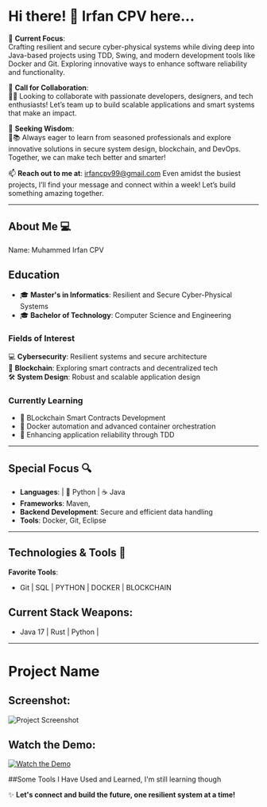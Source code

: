 # **Hi there! 👋 Irfan CPV here...**  

📐 **Current Focus**:  
Crafting resilient and secure cyber-physical systems while diving deep into Java-based projects using TDD, Swing, and modern development tools like Docker and Git. Exploring innovative ways to enhance software reliability and functionality.  

👯 **Call for Collaboration**:  
🤝💡 Looking to collaborate with passionate developers, designers, and tech enthusiasts! Let’s team up to build scalable applications and smart systems that make an impact.  

🤔 **Seeking Wisdom**:  
🧭📚 Always eager to learn from seasoned professionals and explore innovative solutions in secure system design, blockchain, and DevOps. Together, we can make tech better and smarter!  

📫 **Reach out to me at**: irfancpv99@gmail.com
Even amidst the busiest projects, I’ll find your message and connect within a week! Let’s build something amazing together.  

---

## **About Me 💻**  

Name: Muhammed Irfan CPV 

## **Education**  
- 🎓 **Master's in Informatics**: Resilient and Secure Cyber-Physical Systems   
- 🎓 **Bachelor of Technology**: Computer Science and Engineering   

### **Fields of Interest**  
💻 **Cybersecurity**: Resilient systems and secure architecture  
🔗 **Blockchain**: Exploring smart contracts and decentralized tech  
🛠️ **System Design**: Robust and scalable application design  


### **Currently Learning**  
- 📜 BLockchain Smart Contracts  Development
- 🚀 Docker automation and advanced container orchestration  
- 🧠 Enhancing application reliability through TDD  

---

## **Special Focus 🔍**  
- **Languages**:  | 🐍 Python | ☕ Java  
- **Frameworks**: Maven,  
- **Backend Development**: Secure and efficient data handling  
- **Tools**: Docker, Git, Eclipse  

---

## **Technologies & Tools 🔧**  
**Favorite Tools**:  
-  Git | SQL | PYTHON | DOCKER | BLOCKCHAIN
## **Current Stack Weapons**:  
- Java 17 | Rust | Python |  

---

# Project Name

## Screenshot:
![Project Screenshot](images/screenshot.jpg)

## Watch the Demo:
[![Watch the Demo](https://img.youtube.com/vi/your-video-id/0.jpg)](https://www.youtube.com/watch?v=your-video-id)


##Some Tools I Have Used and Learned, I'm still learning though

✨ **Let's connect and build the future, one resilient system at a time!**  
